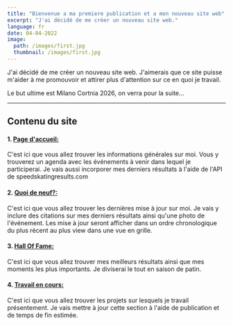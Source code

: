 ```yaml
---
title: "Bienvenue a ma premiere publication et a mon nouveau site web"
excerpt: "J'ai décidé de me créer un nouveau site web."
language: fr
date: 04-04-2022
image: 
  path: /images/first.jpg
  thumbnail: /images/first.jpg
---
```


J'ai décidé de me créer un nouveau site web. J'aimerais que ce site puisse m'aider à me promouvoir et attirer plus d'attention sur ce en quoi je travail.

Le but ultime est Milano Cortnia 2026, on verra pour la suite...

---
## Contenu du site

#### 1. [Page d'accueil:](https://www.chrisfiola.ca/{{site.lang}} "Homepage:")
   C'est ici que vous allez trouver les informations générales sur moi. Vous y trouverez un agenda avec les événements à venir dans lequel je participerai. Je vais aussi incorporer mes derniers résultats à l'aide de l'API de speedskatingresults.com
    
#### 2. [Quoi de neuf?:](https://chrisfiola.github.io/{{site.lang}}/updates/ "What's up?:")
   C'est ici que vous allez trouver les dernières mise à jour sur moi. Je vais y inclure des citations sur mes derniers résultats ainsi qu'une photo de l'événement. Les mise à jour seront afficher dans un ordre chronologique du plus récent au plus view dans une vue en grille.
    
#### 3. [Hall Of Fame:](https://chrisfiola.github.io/{{site.lang}}/hof/ "Hall Of Fame:")
   C'est ici que vous allez trouver mes meilleurs résultats ainsi que mes moments les plus importants. Je diviserai le tout en saison de patin.
    
#### 4. [Travail en cours:](https://chrisfiola.github.io/fr/wip/ "Work In Progress:")
   C'est ici que vous allez trouver les projets sur lesquels je travail présentement. Je vais mettre à jour cette section à l'aide de publication et de temps de fin estimée.
